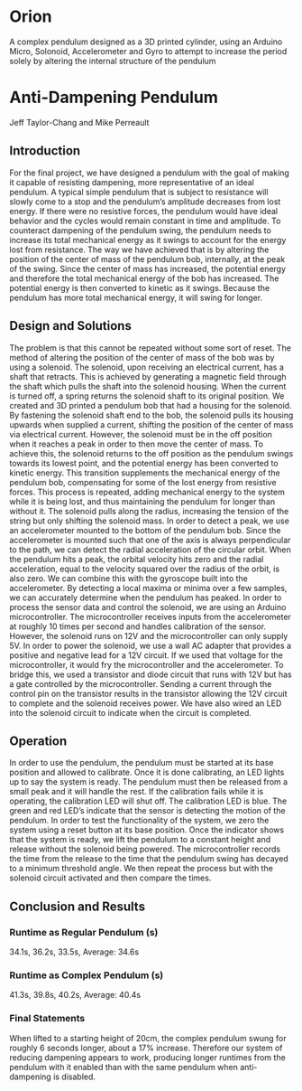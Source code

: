# Orion
A complex pendulum designed as a 3D printed cylinder, using an Arduino Micro, Solonoid, Accelerometer and Gyro to attempt to increase the period solely by altering the internal structure of the pendulum

# Anti-Dampening Pendulum
Jeff Taylor-Chang and Mike Perreault

## Introduction
For the final project, we have designed a pendulum with the goal of making it capable of resisting dampening, more representative of an ideal pendulum. A typical simple pendulum that is subject to resistance will slowly come to a stop and the pendulum’s amplitude decreases from lost energy. If there were no resistive forces, the pendulum would have ideal behavior and the cycles would remain constant in time and amplitude. To counteract dampening of the pendulum swing, the pendulum needs to increase its total mechanical energy as it swings to account for the energy lost from resistance. The way we have achieved that is by altering the position of the center of mass of the pendulum bob, internally, at the peak of the swing. Since the center of mass has increased, the potential energy and therefore the total mechanical energy of the bob has increased. The potential energy is then converted to kinetic as it swings. Because the pendulum has more total mechanical energy, it will swing for longer.

## Design and Solutions
The problem is that this cannot be repeated without some sort of reset. The method of altering the position of the center of mass of the bob was by using a solenoid. The solenoid, upon receiving an electrical current, has a shaft that retracts. This is achieved by generating a magnetic field through the shaft which pulls the shaft into the solenoid housing. When the current is turned off, a spring returns the solenoid shaft to its original position. We created and 3D printed a pendulum bob that had a housing for the solenoid. By fastening the solenoid shaft end to the bob, the solenoid pulls its housing upwards when supplied a current, shifting the position of the center of mass via electrical current. However, the solenoid must be in the off position when it reaches a peak in order to then move the center of mass. To achieve this, the solenoid returns to the off position as the pendulum swings towards its lowest point, and the potential energy has been converted to kinetic energy. This transition supplements the mechanical energy of the pendulum bob, compensating for some of the lost energy from resistive forces. This process is repeated, adding mechanical energy to the system while it is being lost, and thus maintaining the pendulum for longer than without it. The solenoid pulls along the radius, increasing the tension of the string but only shifting the solenoid mass.
In order to detect a peak, we use an accelerometer mounted to the bottom of the pendulum bob. Since the accelerometer is mounted such that one of the axis is always perpendicular to the path, we can detect the radial acceleration of the circular orbit. When the pendulum hits a peak, the orbital velocity hits zero and the radial acceleration, equal to the velocity squared over the radius of the orbit, is also zero. We can combine this with the gyroscope built into the accelerometer. By detecting a local maxima or minima over a few samples, we can accurately determine when the pendulum has peaked.
In order to process the sensor data and control the solenoid, we are using an Arduino microcontroller. The microcontroller receives inputs from the accelerometer at roughly 10 times per second and handles calibration of the sensor. However, the solenoid runs on 12V and the microcontroller can only supply 5V. In order to power the solenoid, we use a wall AC adapter that provides a positive and negative lead for a 12V circuit. If we used that voltage for the microcontroller, it would fry the microcontroller and the accelerometer. To bridge this, we used a transistor and diode circuit that runs with 12V but has a gate controlled by the microcontroller. Sending a current through the control pin on the transistor results in the transistor allowing the 12V circuit to complete and the solenoid receives power. We have also wired an LED into the solenoid circuit to indicate when the circuit is completed.

## Operation
In order to use the pendulum, the pendulum must be started at its base position and allowed to calibrate. Once it is done calibrating, an LED lights up to say the system is ready. The pendulum must then be released from a small peak and it will handle the rest. If the calibration fails while it is operating, the calibration LED will shut off. The calibration LED is blue. The green and red LED’s indicate that the sensor is detecting the motion of the pendulum.
In order to test the functionality of the system, we zero the system using a reset button at its base position. Once the indicator shows that the system is ready, we lift the pendulum to a constant height and release without the solenoid being powered. The microcontroller records the time from the release to the time that the pendulum swing has decayed to a minimum threshold angle. We then repeat the process but with the solenoid circuit activated and then compare the times.

## Conclusion and Results

### Runtime as Regular Pendulum (s)
34.1s, 36.2s, 33.5s, Average: 34.6s

### Runtime as Complex Pendulum (s)
41.3s, 39.8s, 40.2s, Average: 40.4s

### Final Statements
When lifted to a starting height of 20cm, the complex pendulum swung for roughly 6 seconds longer, about a 17% increase. Therefore our system of reducing dampening appears to work, producing longer runtimes from the pendulum with it enabled than with the same pendulum when anti-dampening is disabled.
